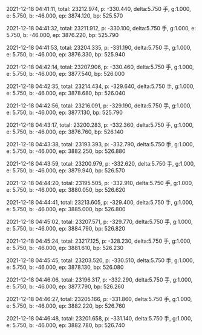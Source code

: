 2021-12-18 04:41:11, total: 23212.974, p: -330.440, delta:5.750 手, g:1.000, e: 5.750, b: -46.000, ep: 3874.120, bp: 525.570

2021-12-18 04:41:32, total: 23211.912, p: -330.100, delta:5.750 手, g:1.000, e: 5.750, b: -46.000, ep: 3876.220, bp: 525.790

2021-12-18 04:41:53, total: 23204.335, p: -331.190, delta:5.750 手, g:1.000, e: 5.750, b: -46.000, ep: 3876.330, bp: 525.940

2021-12-18 04:42:14, total: 23207.906, p: -330.460, delta:5.750 手, g:1.000, e: 5.750, b: -46.000, ep: 3877.540, bp: 526.000

2021-12-18 04:42:35, total: 23214.434, p: -329.640, delta:5.750 手, g:1.000, e: 5.750, b: -46.000, ep: 3878.680, bp: 526.040

2021-12-18 04:42:56, total: 23216.091, p: -329.190, delta:5.750 手, g:1.000, e: 5.750, b: -46.000, ep: 3877.130, bp: 525.790

2021-12-18 04:43:17, total: 23200.283, p: -332.360, delta:5.750 手, g:1.000, e: 5.750, b: -46.000, ep: 3876.760, bp: 526.140

2021-12-18 04:43:38, total: 23193.393, p: -332.790, delta:5.750 手, g:1.000, e: 5.750, b: -46.000, ep: 3882.250, bp: 526.880

2021-12-18 04:43:59, total: 23200.979, p: -332.620, delta:5.750 手, g:1.000, e: 5.750, b: -46.000, ep: 3879.940, bp: 526.570

2021-12-18 04:44:20, total: 23195.505, p: -332.910, delta:5.750 手, g:1.000, e: 5.750, b: -46.000, ep: 3880.050, bp: 526.620

2021-12-18 04:44:41, total: 23213.605, p: -329.400, delta:5.750 手, g:1.000, e: 5.750, b: -46.000, ep: 3885.000, bp: 526.800

2021-12-18 04:45:02, total: 23207.571, p: -329.770, delta:5.750 手, g:1.000, e: 5.750, b: -46.000, ep: 3884.790, bp: 526.820

2021-12-18 04:45:24, total: 23217.125, p: -328.230, delta:5.750 手, g:1.000, e: 5.750, b: -46.000, ep: 3881.610, bp: 526.230

2021-12-18 04:45:45, total: 23203.520, p: -330.510, delta:5.750 手, g:1.000, e: 5.750, b: -46.000, ep: 3878.130, bp: 526.080

2021-12-18 04:46:06, total: 23196.317, p: -332.290, delta:5.750 手, g:1.000, e: 5.750, b: -46.000, ep: 3877.790, bp: 526.260

2021-12-18 04:46:27, total: 23205.166, p: -331.860, delta:5.750 手, g:1.000, e: 5.750, b: -46.000, ep: 3882.220, bp: 526.760

2021-12-18 04:46:48, total: 23201.658, p: -331.140, delta:5.750 手, g:1.000, e: 5.750, b: -46.000, ep: 3882.780, bp: 526.740